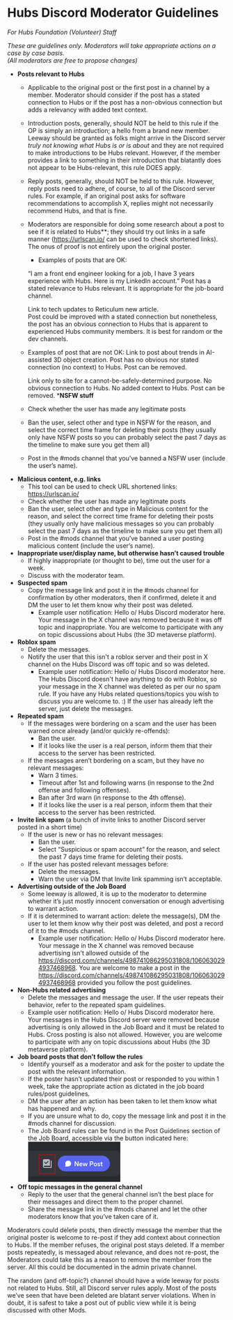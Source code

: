 # Hubs Discord Moderator Guidelines
_For Hubs Foundation (Volunteer) Staff_

_These are guidelines only.  Moderators will take appropriate actions on a case by case basis._<br>
_(All moderators are free to propose changes)_


* **Posts relevant to Hubs**
  - Applicable to the original post or the first post in a channel by a member. Moderator should consider if the post has a stated connection to Hubs or if the post has a non-obvious connection but adds a relevancy with added text context.
  - Introduction posts, generally, should NOT be held to this rule if the OP is simply an introduction; a hello from a brand new member. Leeway should be granted as folks might arrive in the Discord server *truly not knowing what Hubs is or is about* and they are not required to make introductions to be Hubs relevant. However, if the member provides a link to something in their introduction that blatantly does not appear to be Hubs-relevant, this rule DOES apply.
  - Reply posts, generally, should NOT be held to this rule. However, reply posts need to adhere, of course, to all of the Discord server rules. For example, if an original post asks for software recommendations to accomplish X, replies might not necessarily recommend Hubs, and that is fine.
  - Moderators are responsible for doing some research about a post to see if it is related to Hubs**; they should try out links in a safe manner (https://urlscan.io/ can be used to check shortened links). The onus of proof is not entirely upon the original poster.
    - Examples of posts that are OK:  

    “I am a front end engineer looking for a job, I have 3 years experience with Hubs. Here is my LinkedIn account.”  Post has a stated relevance to Hubs relevant. It is appropriate for the job-board channel.

    Link to tech updates to Reticulum new article.  
    Post could be improved with a stated connection but nonetheless, the post has an obvious connection to Hubs that is apparent to experienced Hubs community members. It is best for random or the dev channels. 

  - Examples of post that are not OK:
    Link to post about trends in AI-assisted 3D object creation.
    Post has no obvious nor stated connection (no context) to Hubs. Post can be removed.

    Link only to site for a cannot-be-safely-determined purpose. No obvious connection to Hubs. No added context to Hubs. Post can be removed.
***NSFW stuff**
  - Check whether the user has made any legitimate posts
  - Ban the user, select other and type in NSFW for the reason, and select the correct time frame for deleting their posts (they usually only have NSFW posts so you can probably select the past 7 days as the timeline to make sure you get them all)
  - Post in the #mods channel that you’ve banned a NSFW user (include the user’s name).
* **Malicious content, e.g. links**
  - This tool can be used to check URL shortened links: https://urlscan.io/
  - Check whether the user has made any legitimate posts
  - Ban the user, select other and type in Malicious content for the reason, and select the correct time frame for deleting their posts (they usually only have malicious messages so you can probably select the past 7 days as the timeline to make sure you get them all)
  - Post in the #mods channel that you’ve banned a user posting malicious content (include the user’s name).
* **Inappropriate user/display name, but otherwise hasn’t caused trouble**
  - If highly inappropriate (or thought to be), time out the user for a week.
  - Discuss with the moderator team.
* **Suspected spam**
  - Copy the message link and post it in the #mods channel for confirmation by other moderators, then if confirmed, delete it and DM the user to let them know why their post was deleted.
    - Example user notification:
      Hello o/
      Hubs Discord moderator here.
      Your message in the X channel was removed because it was off topic and inappropriate.  You are welcome to participate with any on topic discussions about Hubs (the 3D metaverse platform).
* **Roblox spam**
  - Delete the messages.
  - Notify the user that this isn't a roblox server and their post in X channel on the Hubs Discord was off topic and so was deleted.
    - Example user notification:
      Hello o/
      Hubs Discord moderator here.
      The Hubs Discord doesn't have anything to do with Roblox, so your message in the X channel was deleted as per our no spam rule.  If you have any Hubs related questions/topics you wish to discuss you are welcome to. :)
      If the user has already left the server, just delete the messages.
* **Repeated spam**
  - If the messages were bordering on a scam and the user has been warned once already (and/or quickly re-offends):
    - Ban the user.
    - If it looks like the user is a real person, inform them that their access to the server has been restricted.
  - If the messages aren’t bordering on a scam, but they have no relevant messages:
    - Warn 3 times.
    - Timeout after 1st and following warns (in response to the 2nd offense and following offenses).
    - Ban after 3rd warn (in response to the 4th offense).
    - If it looks like the user is a real person, inform them that their access to the server has been restricted.
* **Invite link spam**
  (a bunch of invite links to another Discord server posted in a short time)
  - If the user is new or has no relevant messages:
    - Ban the user.
    - Select “Suspicious or spam account” for the reason, and select the past 7 days time frame for deleting their posts.
  - If the user has posted relevant messages before:
    - Delete the messages.
    - Warn the user via DM that Invite link spamming isn’t acceptable.
* **Advertising outside of the Job Board**
  - Some leeway is allowed, it is up to the moderator to determine whether it’s just mostly innocent conversation or enough advertising to warrant action.
  - If it is determined to warrant action: delete the message(s), DM the user to let them know why their post was deleted, and post a record of it to the #mods channel.
    - Example user notification:
      Hello o/
      Hubs Discord moderator here.
      Your message in the X channel was removed because advertising isn't allowed outside of the https://discord.com/channels/498741086295031808/1060630294937468968.  You are welcome to make a post in the https://discord.com/channels/498741086295031808/1060630294937468968 provided you follow the post guidelines.
* **Non-Hubs related advertising**
  - Delete the messages and message the user.  If the user repeats their behavior, refer to the repeated spam guidelines.
  - Example user notification:
    Hello o/
    Hubs Discord moderator here.
    Your messages in the Hubs Discord server were removed because advertising is only allowed in the Job Board and it must be related to Hubs. Cross posting is also not allowed. However, you are welcome to participate with any on topic discussions about Hubs (the 3D metaverse platform).
* **Job board posts that don’t follow the rules**
  - Identify yourself as a moderator and ask for the poster to update the post with the relevant information.
  - If the poster hasn’t updated their post or responded to you within 1 week, take the appropriate action as dictated in the job board rules/post guidelines.
  - DM the user after an action has been taken to let them know what has happened and why.
  - If you are unsure what to do, copy the message link and post it in the #mods channel for discussion.
  - The Job Board rules can be found in the Post Guidelines section of the Job Board, accessible via the button indicated here:
    ![image that shows where the post guidelines can be found in Discord](/images/discord-job-board-post-guidelines-location.png)
* **Off topic messages in the general channel**
  - Reply to the user that the general channel isn’t the best place for their messages and direct them to the proper channel.
  - Share the message link in the #mods channel and let the other moderators know that you’ve taken care of it.



Moderators could delete posts, then directly message the member that the original poster is welcome to re-post if they add context about connection to Hubs. If the member refuses, the original post stays deleted. If a member posts repeatedly, is messaged about relevance, and does not re-post, the Moderators could take this as a reason to remove the member from the server. All this could be documented in the admin private channel.

The random (and off-topic?) channel should have a wide leeway for posts not related to Hubs. Still, all Discord server rules apply. Most of the posts we’ve seen that have been deleted are blatant server violations. When in doubt, it is safest to take a post out of public view while it is being discussed with other Mods.
